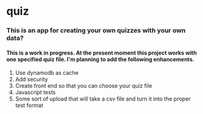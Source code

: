 # quiz
### This is an app for creating your own quizzes with your own data?

#### This is a work in progress.  At the present moment this project works with one specified quiz file.  I'm planning to add the following enhancements. 

1. Use dynamodb as cache
2. Add security
3. Create front end so that you can choose your quiz file
4. Javascript tests
5. Some sort of upload that will take a csv file and turn it into the proper test format 
